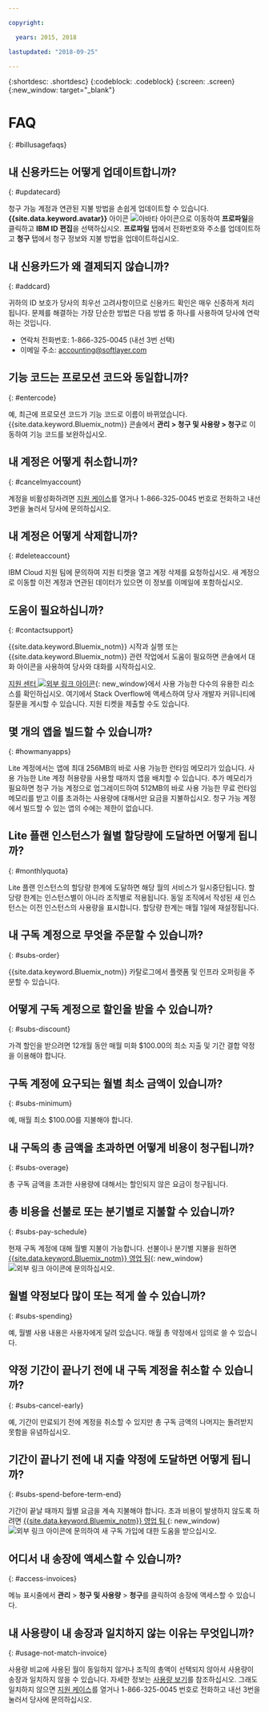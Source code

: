 ```yaml
---

copyright:

  years: 2015, 2018

lastupdated: "2018-09-25"

---
```


{:shortdesc: .shortdesc}
{:codeblock: .codeblock}
{:screen: .screen}
{:new_window: target="_blank"}

# FAQ
{: #billusagefaqs} 

## 내 신용카드는 어떻게 업데이트합니까?
{: #updatecard}

청구 가능 계정과 연관된 지불 방법을 손쉽게 업데이트할 수 있습니다. **{{site.data.keyword.avatar}}** 아이콘 ![아바타 아이콘](../icons/i-avatar-icon.svg)으로 이동하여 **프로파일**을 클릭하고 **IBM ID 편집**을 선택하십시오. **프로파일** 탭에서 전화번호와 주소를 업데이트하고 **청구** 탭에서 청구 정보와 지불 방법을 업데이트하십시오.  

## 내 신용카드가 왜 결제되지 않습니까?
{: #addcard}

귀하의 ID 보호가 당사의 최우선 고려사항이므로 신용카드 확인은 매우 신중하게 처리됩니다. 문제를 해결하는 가장 단순한 방법은 다음 방법 중 하나를 사용하여 당사에 연락하는 것입니다.  

   * 연락처 전화번호: 1-866-325-0045 (내선 3번 선택)
   * 이메일 주소: accounting@softlayer.com

## 기능 코드는 프로모션 코드와 동일합니까? 
{: #entercode}

예, 최근에 프로모션 코드가 기능 코드로 이름이 바뀌었습니다. {{site.data.keyword.Bluemix_notm}} 콘솔에서 **관리 > 청구 및 사용량 > 청구**로 이동하여 기능 코드를 보완하십시오. 

## 내 계정은 어떻게 취소합니까?
{: #cancelmyaccount}

계정을 비활성화하려면 [지원 케이스](/docs/get-support/howtogetsupport.html#open-ticket)를 열거나 1-866-325-0045 번호로 전화하고 내선 3번을 눌러서 당사에 문의하십시오.  

## 내 계정은 어떻게 삭제합니까?
{: #deleteaccount}

IBM Cloud 지원 팀에 문의하여 지원 티켓을 열고 계정 삭제를 요청하십시오. 새 계정으로 이동할 이전 계정과 연관된 데이터가 있으면 이 정보를 이메일에 포함하십시오.

## 도움이 필요하십니까?
{: #contactsupport}

{{site.data.keyword.Bluemix_notm}} 시작과 실행 또는 {{site.data.keyword.Bluemix_notm}} 관련 작업에서 도움이 필요하면 콘솔에서 대화 아이콘을 사용하여 당사와 대화를 시작하십시오.  

[지원 센터 ![외부 링크 아이콘](../icons/launch-glyph.svg)](https://console.bluemix.net/unifiedsupport/supportcenter){: new_window}에서 사용 가능한 다수의 유용한 리소스를 확인하십시오. 여기에서 Stack Overflow에 액세스하여 당사 개발자 커뮤니티에 질문을 게시할 수 있습니다. 지원 티켓을 제출할 수도 있습니다.  

## 몇 개의 앱을 빌드할 수 있습니까?
{: #howmanyapps}

Lite 계정에서는 앱에 최대 256MB의 바로 사용 가능한 런타임 메모리가 있습니다. 사용 가능한 Lite 계정 허용량을 사용할 때까지 앱을 배치할 수 있습니다. 추가 메모리가 필요하면 청구 가능 계정으로 업그레이드하여 512MB의 바로 사용 가능한 무료 런타임 메모리를 받고 이를 초과하는 사용량에 대해서만 요금을 지불하십시오. 청구 가능 계정에서 빌드할 수 있는 앱의 수에는 제한이 없습니다.

## Lite 플랜 인스턴스가 월별 할당량에 도달하면 어떻게 됩니까?
{: #monthlyquota}

Lite 플랜 인스턴스의 할당량 한계에 도달하면 해당 월의 서비스가 일시중단됩니다. 할당량 한계는 인스턴스별이 아니라 조직별로 적용됩니다. 동일 조직에서 작성된 새 인스턴스는 이전 인스턴스의 사용량을 표시합니다. 할당량 한계는 매월 1일에 재설정됩니다.

## 내 구독 계정으로 무엇을 주문할 수 있습니까? 
{: #subs-order}

{{site.data.keyword.Bluemix_notm}} 카탈로그에서 플랫폼 및 인프라 오퍼링을 주문할 수 있습니다.

## 어떻게 구독 계정으로 할인을 받을 수 있습니까? 
{: #subs-discount}

가격 할인을 받으려면 12개월 동안 매월 미화 $100.00의 최소 지출 및 기간 결합 약정을 이용해야 합니다.  

## 구독 계정에 요구되는 월별 최소 금액이 있습니까? 
{: #subs-minimum}

예, 매월 최소 $100.00를 지불해야 합니다.

## 내 구독의 총 금액을 초과하면 어떻게 비용이 청구됩니까?
{: #subs-overage}

총 구독 금액을 초과한 사용량에 대해서는 할인되지 않은 요금이 청구됩니다. 

## 총 비용을 선불로 또는 분기별로 지불할 수 있습니까?
{: #subs-pay-schedule}

현재 구독 계정에 대해 월별 지불이 가능합니다. 선불이나 분기별 지불을 원하면 [{{site.data.keyword.Bluemix_notm}} 영업 팀](https://www.ibm.com/cloud-computing/bluemix/contact-us){: new_window} ![외부 링크 아이콘](../icons/launch-glyph.svg)에 문의하십시오.

## 월별 약정보다 많이 또는 적게 쓸 수 있습니까?  
{: #subs-spending}

예, 월별 사용 내용은 사용자에게 달려 있습니다. 매월 총 약정에서 임의로 쓸 수 있습니다. 

## 약정 기간이 끝나기 전에 내 구독 계정을 취소할 수 있습니까?  
{: #subs-cancel-early}

예, 기간이 만료되기 전에 계정을 취소할 수 있지만 총 구독 금액의 나머지는 돌려받지 못함을 유념하십시오.  

## 기간이 끝나기 전에 내 지출 약정에 도달하면 어떻게 됩니까?  
{: #subs-spend-before-term-end}

기간이 끝날 때까지 월별 요금을 계속 지불해야 합니다. 초과 비용이 발생하지 않도록 하려면 [{{site.data.keyword.Bluemix_notm}} 영업 팀 ](https://www.ibm.com/cloud-computing/bluemix/contact-us){: new_window} ![외부 링크 아이콘](../icons/launch-glyph.svg)에 문의하여 새 구독 가입에 대한 도움을 받으십시오. 

## 어디서 내 송장에 액세스할 수 있습니까?
{: #access-invoices}

메뉴 표시줄에서 **관리** > **청구 및 사용량** > **청구**를 클릭하여 송장에 액세스할 수 있습니다. 

## 내 사용량이 내 송장과 일치하지 않는 이유는 무엇입니까?
{: #usage-not-match-invoice}

사용량 비교에 사용된 월이 동일하지 않거나 조직의 총액이 선택되지 않아서 사용량이 송장과 일치하지 않을 수 있습니다. 자세한 정보는 [사용량 보기](/docs/billing-usage/viewing_usage.html#viewingusage)를 참조하십시오. 그래도 일치하지 않으면 [지원 케이스](/docs/get-support/howtogetsupport.html#open-ticket)를 열거나 1-866-325-0045 번호로 전화하고 내선 3번을 눌러서 당사에 문의하십시오. 















